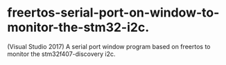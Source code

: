 # freertos-serial-port-on-window-to-monitor-the-stm32-i2c.
(Visual Studio 2017) A serial port window program based on freertos to monitor the stm32f407-discovery i2c. 
